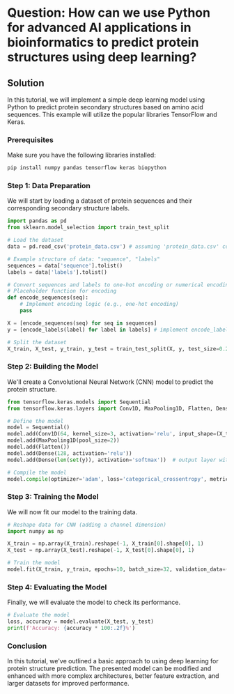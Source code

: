 # Question: How can we use Python for advanced AI applications in bioinformatics to predict protein structures using deep learning?

## Solution

In this tutorial, we will implement a simple deep learning model using Python to predict protein secondary structures based on amino acid sequences. This example will utilize the popular libraries TensorFlow and Keras.

### Prerequisites

Make sure you have the following libraries installed:

```bash
pip install numpy pandas tensorflow keras biopython
```

### Step 1: Data Preparation

We will start by loading a dataset of protein sequences and their corresponding secondary structure labels.

```python
import pandas as pd
from sklearn.model_selection import train_test_split

# Load the dataset
data = pd.read_csv('protein_data.csv') # assuming 'protein_data.csv' contains your data

# Example structure of data: "sequence", "labels"
sequences = data['sequence'].tolist()
labels = data['labels'].tolist()

# Convert sequences and labels to one-hot encoding or numerical encoding
# Placeholder function for encoding
def encode_sequences(seq):
    # Implement encoding logic (e.g., one-hot encoding)
    pass

X = [encode_sequences(seq) for seq in sequences]
y = [encode_labels(label) for label in labels] # implement encode_labels similar to encode_sequences

# Split the dataset
X_train, X_test, y_train, y_test = train_test_split(X, y, test_size=0.2, random_state=42)
```

### Step 2: Building the Model

We'll create a Convolutional Neural Network (CNN) model to predict the protein structure.

```python
from tensorflow.keras.models import Sequential
from tensorflow.keras.layers import Conv1D, MaxPooling1D, Flatten, Dense

# Define the model
model = Sequential()
model.add(Conv1D(64, kernel_size=3, activation='relu', input_shape=(X_train.shape[1], 1)))  
model.add(MaxPooling1D(pool_size=2))
model.add(Flatten())
model.add(Dense(128, activation='relu'))
model.add(Dense(len(set(y)), activation='softmax'))  # output layer with number of classes

# Compile the model
model.compile(optimizer='adam', loss='categorical_crossentropy', metrics=['accuracy'])
```

### Step 3: Training the Model

We will now fit our model to the training data.

```python
# Reshape data for CNN (adding a channel dimension)
import numpy as np

X_train = np.array(X_train).reshape(-1, X_train[0].shape[0], 1)
X_test = np.array(X_test).reshape(-1, X_test[0].shape[0], 1)

# Train the model
model.fit(X_train, y_train, epochs=10, batch_size=32, validation_data=(X_test, y_test))
```

### Step 4: Evaluating the Model

Finally, we will evaluate the model to check its performance.

```python
# Evaluate the model
loss, accuracy = model.evaluate(X_test, y_test)
print(f'Accuracy: {accuracy * 100:.2f}%')
```

### Conclusion

In this tutorial, we've outlined a basic approach to using deep learning for protein structure prediction. The presented model can be modified and enhanced with more complex architectures, better feature extraction, and larger datasets for improved performance.
